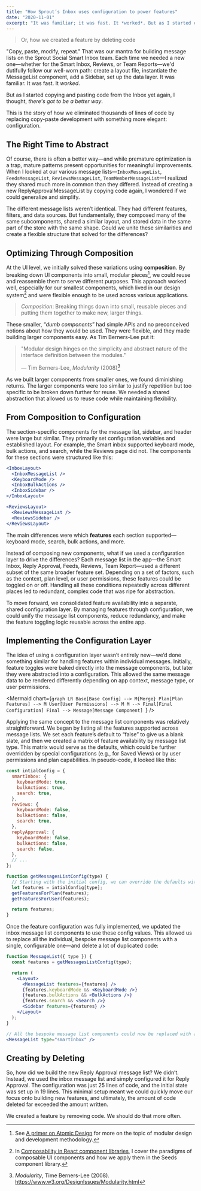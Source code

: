 ```yaml
---
title: "How Sprout’s Inbox uses configuration to power features"
date: "2020-11-01"
excerpt: "It was familiar; it was fast. It *worked*. But as I started copying and pasting code from the Inbox, I thought, *there’s got to be a better way*."
---
```


> Or, how we created a feature by deleting code

"Copy, paste, modify, repeat." That was our mantra for building message lists on the Sprout Social Smart Inbox team.
Each time we needed a new one—whether for the Smart Inbox, Reviews, or Team Reports—we'd dutifully follow our well-worn
path: create a layout file, instantiate the MessageList component, add a Sidebar, set up the data layer. It was
familiar. It was fast. It *worked*.

But as I started copying and pasting code from the Inbox yet again, I thought, *there's got to be a better way*.

This is the story of how we eliminated thousands of lines of code by replacing copy-paste development with something
more elegant: configuration.

## The Right Time to Abstract

Of course, there is often a better way—and while premature optimization is a trap, mature patterns present opportunities
for meaningful improvements. When I looked at our various message lists—`InboxMessageList`, `FeedsMessageList`,
`ReviewsMessageList`, `TeamMemberMessageList`—I realized they shared much more in common than they differed. Instead of
creating a new ReplyApprovalMessageList by copying code again, I wondered if we could generalize and simplify.

The different message lists weren’t identical. They had different features, filters, and data sources. But
fundamentally, they composed many of the same subcomponents, shared a similar layout, and stored data in the same part
of the store with the same shape. Could we unite these similarities and create a flexible structure that solved for the
differences?

## Optimizing Through Composition

At the UI level, we initially solved these variations using **composition**. By breaking down UI components into small,
modular pieces[^1], we could reuse and reassemble them to serve different purposes. This approach worked well,
especially
for our smallest components, which lived in our design system[^2] and were flexible enough to be used across various
applications.

> *Composition*: Breaking things down into small, reusable pieces and putting them together to make new, larger things.

These smaller, “*dumb components*” had simple APIs and no preconceived notions about how they would be used. They were
flexible, and they made building larger components easy. As Tim Berners-Lee put it:

> "Modular design hinges on the simplicity and abstract nature of the interface definition between the modules."
>
> — Tim Berners-Lee, *Modularity* (2008)[^3]

As we built larger components from smaller ones, we found diminishing returns. The larger components were too similar to
justify repetition but too specific to be broken down further for reuse. We needed a shared abstraction that allowed us
to reuse code while maintaining flexibility.

## From Composition to Configuration

The section-specific components for the message list, sidebar, and header were large but similar. They primarily set
configuration variables and established layout. For example, the Smart inbox supported keyboard mode, bulk actions, and
search, while the Reviews page did not. The components for these sections were structured like this:

```jsx
<InboxLayout>
  <InboxMessageList />
  <KeyboardMode />
  <InboxBulkActions />
  <InboxSidebar />
</InboxLayout>

<ReviewsLayout>
  <ReviewsMessageList />
  <ReviewsSidebar />
</ReviewsLayout>
```

The main differences were which **features** each section supported—keyboard mode, search, bulk actions, and more.

Instead of composing new components, what if we used a configuration layer to drive the differences? Each message list
in the app—the Smart Inbox, Reply Approval, Feeds, Reviews, Team Report—used a different subset of the same broader
feature set. Depending on a set of factors, such as the context, plan level, or user permissions, these features could
be
toggled on or off. Handling all these conditions repeatedly across different places led to redundant, complex code that
was ripe for abstraction.

To move forward, we consolidated feature availability into a separate, shared configuration layer. By managing features
through configuration, we could unify the message list components, reduce redundancy, and make the feature toggling
logic reusable across the entire app.

## Implementing the Configuration Layer

The idea of using a configuration layer wasn’t entirely new—we’d done something similar for handling features within
individual messages. Initially, feature toggles were baked directly into the message components, but later they were
abstracted into a configuration. This allowed the same message data to be rendered differently depending on app context,
message type, or user permissions.

<Mermaid chart={`graph LR
    Base[Base Config] --> M{Merge}
    Plan[Plan Features] --> M
    User[User Permissions] --> M
    M --> Final[Final Configuration]
    Final --> Message[Message Component]
`} />

Applying the same concept to the message list components was relatively straightforward. We began by listing all the
features supported across message lists. We set each feature’s default to “false” to give us a blank slate, and then we
created a matrix of feature availability by message list type. This matrix would serve as the defaults, which could be
further overridden by special configurations (e.g., for Saved Views) or by user permissions and plan capabilities.
In pseudo-code, it looked like this:

```jsx
const intialConfig = {
  smartInbox: {
    keyboardMode: true,
    bulkActions: true,
    search: true,
  },
  reviews: {
    keyboardMode: false,
    bulkActions: false,
    search: true,
  },
  replyApproval: {
    keyboardMode: false,
    bulkActions: false,
    search: false,
  },
  // ...
};

function getMessagesListConfig(type) {
  // Starting with the initial config, we can override the defaults with special configurations or user/plan features.
  let features = intialConfig[type];
  getFeaturesForPlan(features);
  getFeaturesForUser(features);

  return features;
}
```

Once the feature configuration was fully implemented, we updated the inbox message list components to use these config
values. This allowed us to replace all the individual, bespoke message list components with a single, configurable
one—and delete a lot of duplicated code:

```jsx
function MessageList({ type }) {
  const features = getMessagesListConfig(type);

  return (
    <Layout>
      <MessageList features={features} />
      {features.keyboardMode && <KeyboardMode />}
      {features.bulkActions && <BulkActions />}
      {features.search && <Search />}
      <Sidebar features={features} />
    </Layout>
  );
}

// All the bespoke message list components could now be replaced with a single, configurable one:
<MessageList type="smartInbox" />
```

## Creating by Deleting

So, how did we build the new Reply Approval message list? We didn’t. Instead, we used the inbox message list and simply
configured it for Reply Approval. The configuration was just 25 lines of code, and the initial state was set up in 19
lines. This minimal setup meant we could quickly move our focus onto building new features, and ultimately, the amount
of code deleted far exceeded the amount written.

We created a feature by removing code. We should do that more often.

[^1]: See [A primer on Atomic Design](/blog/a-primer-on-atomic-design/) for more on the topic of modular design and
development methodology.
[^2]: In [Composability in React component libraries](/blog/composability-in-react-component-libraries/), I cover the
paradigms of composable UI components and how we apply them in the Seeds component library.
[^3]: *Modularity*, Time Berners-Lee (2008). https://www.w3.org/DesignIssues/Modularity.html

